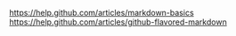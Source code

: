 https://help.github.com/articles/markdown-basics
https://help.github.com/articles/github-flavored-markdown
